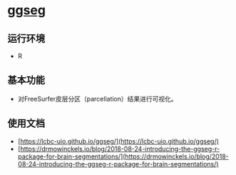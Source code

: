 # [ggseg](https://lcbc-uio.github.io/ggseg/)

## 运行环境

* R

## 基本功能

* 对FreeSurfer皮层分区（parcellation）结果进行可视化。

## 使用文档

* [https://lcbc-uio.github.io/ggseg/](https://lcbc-uio.github.io/ggseg/)
* [https://drmowinckels.io/blog/2018-08-24-introducing-the-ggseg-r-package-for-brain-segmentations/](https://drmowinckels.io/blog/2018-08-24-introducing-the-ggseg-r-package-for-brain-segmentations/)